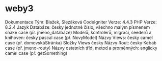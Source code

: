 # weby3
Dokumentace
Tým: Blažek, Slezáková
CodeIgniter
Verze: 4.4.3
PHP
Verze: 8.2.4
Jazyk
Databáze:
česky
jednotné číslo, všechno malým písmenem
snake case (př. jmeno_databaze)
Modelů, kontrolerů, migrací, seederů a knihoven:
česky
pascal case (př. NovyModel)
Názvy Views:
česky
camel case (př. domovskáStránka)
Složky Views
česky
Názvy Rout:
česky
Kebab case (př. jmeno-routy)
Názvy ostatních tříd, metod a proměnných:
anglicky
camel case (př. getSomething)

